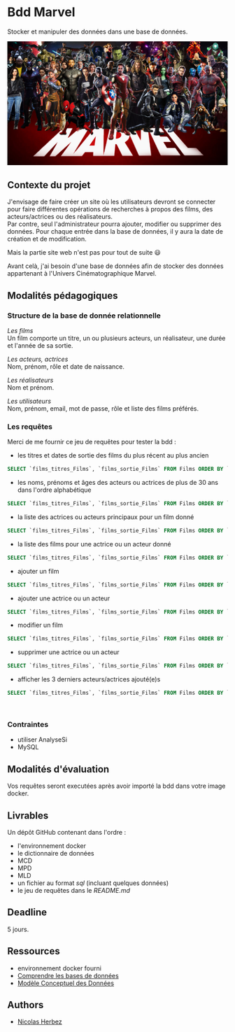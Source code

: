 # Bdd Marvel

Stocker et manipuler des données dans une base de données.

![img_html](./img/marvel.jpeg)

## Contexte du projet

J'envisage de faire créer un site où les utilisateurs devront se connecter pour faire différentes opérations de recherches à propos des films, des acteurs/actrices ou des réalisateurs.  
Par contre, seul l'administrateur pourra ajouter, modifier ou supprimer des données. Pour chaque entrée dans la base de données, il y aura la date de création et de modification.

Mais la partie site web n'est pas pour tout de suite 😃

Avant celà, j'ai besoin d'une base de données afin de stocker des données appartenant à l'Univers Cinématographique Marvel.

## Modalités pédagogiques

### Structure de la base de donnée relationnelle

*Les films*  
Un film comporte un titre, un ou plusieurs acteurs, un réalisateur, une durée et l'année de sa sortie.

*Les acteurs, actrices*  
Nom, prénom, rôle et date de naissance.

*Les réalisateurs*  
Nom et prénom.

*Les utilisateurs*  
Nom, prénom, email, mot de passe, rôle et liste des films préférés.

### Les requêtes

Merci de me fournir ce jeu de requêtes pour tester la bdd :
- les titres et dates de sortie des films du plus récent au plus ancien

```sql 
SELECT `films_titres_Films`, `films_sortie_Films` FROM Films ORDER BY `films_sortie_Films` DESC;
```

- les noms, prénoms et âges des acteurs ou actrices de plus de 30 ans dans l'ordre alphabétique

```sql 
SELECT `films_titres_Films`, `films_sortie_Films` FROM Films ORDER BY `films_sortie_Films` DESC;
``` 


- la liste des actrices ou acteurs principaux pour un film donné
```sql 
SELECT `films_titres_Films`, `films_sortie_Films` FROM Films ORDER BY `films_sortie_Films` DESC;
```

- la liste des films pour une actrice ou un acteur donné

```sql 
SELECT `films_titres_Films`, `films_sortie_Films` FROM Films ORDER BY `films_sortie_Films` DESC;
```

- ajouter un film

```sql 
SELECT `films_titres_Films`, `films_sortie_Films` FROM Films ORDER BY `films_sortie_Films` DESC;
``` 

- ajouter une actrice ou un acteur
```sql 
SELECT `films_titres_Films`, `films_sortie_Films` FROM Films ORDER BY `films_sortie_Films` DESC;
```

- modifier un film
```sql 
SELECT `films_titres_Films`, `films_sortie_Films` FROM Films ORDER BY `films_sortie_Films` DESC;
```

- supprimer une actrice ou un acteur
```sql 
SELECT `films_titres_Films`, `films_sortie_Films` FROM Films ORDER BY `films_sortie_Films` DESC;
```

- afficher les 3 derniers acteurs/actrices ajouté(e)s
```sql 
SELECT `films_titres_Films`, `films_sortie_Films` FROM Films ORDER BY `films_sortie_Films` DESC;
```
​
### Contraintes

- utiliser AnalyseSi
- MySQL

## Modalités d'évaluation

Vos requêtes seront executées après avoir importé la bdd dans votre image docker.

## Livrables

Un dépôt GitHub contenant dans l'ordre :
- l'environnement docker
- le dictionnaire de données
- MCD
- MPD
- MLD
- un fichier au format *sql* (incluant quelques données)
- le jeu de requêtes dans le *README.md*

## Deadline

5 jours.

## Ressources

- environnement docker fourni
- [Comprendre les bases de données](https://www.base-de-donnees.com/comprendre-bases-de-donnees/)
- [Modèle Conceptuel des Données](https://www.base-de-donnees.com/mcd/)

## Authors

* [Nicolas Herbez](https://github.com/nicolas-herbez)

